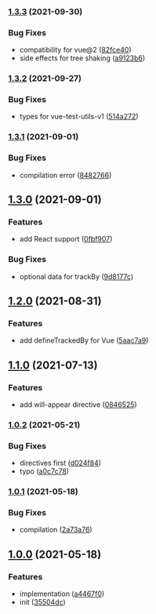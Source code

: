 ### [1.3.3](https://github.com/CyanSalt/vine-tracker/compare/v1.3.2...v1.3.3) (2021-09-30)


### Bug Fixes

* compatibility for vue@2 ([82fce40](https://github.com/CyanSalt/vine-tracker/commit/82fce40543293dde727f06076e8c7224c34e94ce))
* side effects for tree shaking ([a9123b6](https://github.com/CyanSalt/vine-tracker/commit/a9123b6e35a4cd332d16a3432dc22cca87b1a289))

### [1.3.2](https://github.com/CyanSalt/vine-tracker/compare/v1.3.1...v1.3.2) (2021-09-27)


### Bug Fixes

* types for vue-test-utils-v1 ([514a272](https://github.com/CyanSalt/vine-tracker/commit/514a272d93f75a0ddfbd1bac850d7ead9684536c))

### [1.3.1](https://github.com/CyanSalt/vine-tracker/compare/v1.3.1...v1.3.2) (2021-09-01)


### Bug Fixes

* compilation error ([8482766](https://github.com/CyanSalt/vine-tracker/commit/8482766175c75ca4d33628afde25ad3fcd261bfd))

## [1.3.0](https://github.com/CyanSalt/vine-tracker/compare/v1.3.1...v1.3.2) (2021-09-01)


### Features

* add React support ([0fbf907](https://github.com/CyanSalt/vine-tracker/commit/0fbf9070c04a28585c23e3e9720efc87369b5632))


### Bug Fixes

* optional data for trackBy ([9d8177c](https://github.com/CyanSalt/vine-tracker/commit/9d8177c696ef6dc2a4901f7a568186e8bcf3183a))

## [1.2.0](https://github.com/CyanSalt/vine-tracker/compare/v1.3.1...v1.3.2) (2021-08-31)


### Features

* add defineTrackedBy for Vue ([5aac7a9](https://github.com/CyanSalt/vine-tracker/commit/5aac7a9b9a387e13be7bada762f46d00a35f7b90))

## [1.1.0](https://github.com/CyanSalt/vine-tracker/compare/v1.3.1...v1.3.2) (2021-07-13)


### Features

* add will-appear directive ([0846525](https://github.com/CyanSalt/vine-tracker/commit/084652535f306b4fe7958480c664fbd79607e84d))

### [1.0.2](https://github.com/CyanSalt/vine-tracker/compare/v1.3.1...v1.3.2) (2021-05-21)


### Bug Fixes

* directives first ([d024f84](https://github.com/CyanSalt/vine-tracker/commit/d024f8496a46dcc3b45bd06222432f7229da7d6e))
* typo ([a0c7c78](https://github.com/CyanSalt/vine-tracker/commit/a0c7c786b100ae9efbe627cb7c193b3d34dbe276))

### [1.0.1](https://github.com/CyanSalt/vine-tracker/compare/v1.3.1...v1.3.2) (2021-05-18)


### Bug Fixes

* compilation ([2a73a76](https://github.com/CyanSalt/vine-tracker/commit/2a73a7667ad860189826a24b67f0452c08e47f3c))

## [1.0.0](https://github.com/CyanSalt/vine-tracker/compare/v1.3.1...v1.3.2) (2021-05-18)


### Features

* implementation ([a4467f0](https://github.com/CyanSalt/vine-tracker/commit/a4467f09c8345803f79c4da86f36031a23c62fe0))
* init ([35504dc](https://github.com/CyanSalt/vine-tracker/commit/35504dc386f54cf8c19afa8416be85ca97b1eee1))

